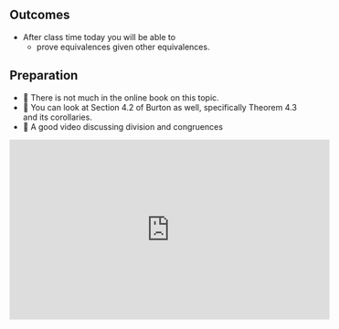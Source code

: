 ## Outcomes

* After class time today you will be able to
    * prove equivalences given other equivalences.

## Preparation

* 💾 There is not much in the online book on this topic.
* 📖 You can look at Section 4.2 of Burton as well, specifically Theorem 4.3 and its corollaries.
* 🎥 A good video discussing division and congruences

<iframe width="560" height="315" src="https://www.youtube.com/embed/_ge1zGADmWY" title="YouTube video player" frameborder="0" allow="accelerometer; autoplay; clipboard-write; encrypted-media; gyroscope; picture-in-picture; web-share" allowfullscreen></iframe>